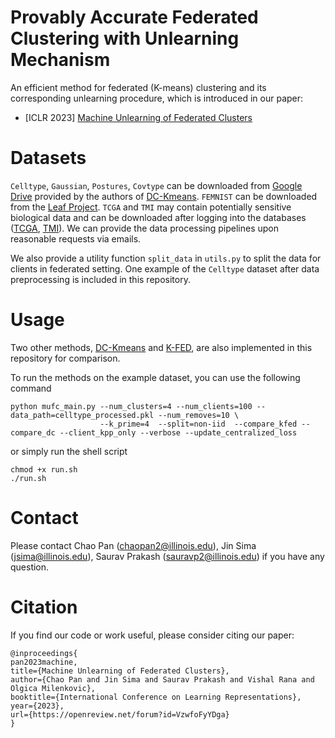 # Provably Accurate Federated Clustering with Unlearning Mechanism
An efficient method for federated (K-means) clustering and its corresponding unlearning procedure, which is introduced in our paper:

- [ICLR 2023] [Machine Unlearning of Federated Clusters](https://openreview.net/pdf?id=VzwfoFyYDga)

# Datasets
`Celltype`, `Gaussian`, `Postures`, `Covtype` can be downloaded from [Google Drive](https://drive.google.com/drive/folders/1LqazOJuH3uOgFxHtBodwon6htEE2Wq13) provided by the authors of [DC-Kmeans](https://arxiv.org/abs/1907.05012). `FEMNIST` can be downloaded from the [Leaf Project](https://leaf.cmu.edu/). `TCGA` and `TMI` may contain potentially sensitive biological data and can be downloaded after logging into the databases ([TCGA](https://www.cancer.gov/about-nci/organization/ccg/research/structural-genomics/tcga), [TMI](https://commonfund.nih.gov/hmp)). We can provide the data processing pipelines upon reasonable requests via emails.

We also provide a utility function `split_data` in `utils.py` to split the data for clients in federated setting. One example of the `Celltype` dataset after data preprocessing is included in this repository.

# Usage
Two other methods, [DC-Kmeans](https://arxiv.org/abs/1907.05012) and [K-FED](https://arxiv.org/abs/2103.00697), are also implemented in this repository for comparison.

To run the methods on the example dataset, you can use the following command
```
python mufc_main.py --num_clusters=4 --num_clients=100 --data_path=celltype_processed.pkl --num_removes=10 \
                    --k_prime=4  --split=non-iid  --compare_kfed --compare_dc --client_kpp_only --verbose --update_centralized_loss
```
or simply run the shell script
```
chmod +x run.sh
./run.sh
```

# Contact
Please contact Chao Pan (chaopan2@illinois.edu), Jin Sima (jsima@illinois.edu), Saurav Prakash (sauravp2@illinois.edu) if you have any question.

# Citation
If you find our code or work useful, please consider citing our paper:
```
@inproceedings{
pan2023machine,
title={Machine Unlearning of Federated Clusters},
author={Chao Pan and Jin Sima and Saurav Prakash and Vishal Rana and Olgica Milenkovic},
booktitle={International Conference on Learning Representations},
year={2023},
url={https://openreview.net/forum?id=VzwfoFyYDga}
}
```
